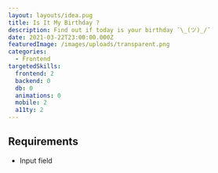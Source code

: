 ```yaml
---
layout: layouts/idea.pug
title: Is It My Birthday ?
description: Find out if today is your birthday ¯\_(ツ)_/¯
date: 2021-03-22T23:00:00.000Z
featuredImage: /images/uploads/transparent.png
categories:
  - Frontend
targetedSkills:
  frontend: 2
  backend: 0
  db: 0
  animations: 0
  mobile: 2
  a11ty: 2
---
```

## Requirements

* Input field